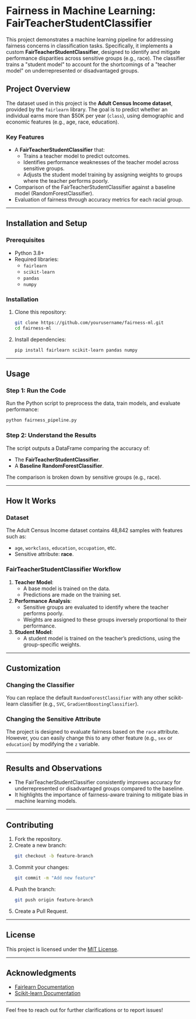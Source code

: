 # Fairness in Machine Learning: FairTeacherStudentClassifier

This project demonstrates a machine learning pipeline for addressing fairness concerns in classification tasks. Specifically, it implements a custom **FairTeacherStudentClassifier**, designed to identify and mitigate performance disparities across sensitive groups (e.g., race). The classifier trains a "student model" to account for the shortcomings of a "teacher model" on underrepresented or disadvantaged groups.

## Project Overview

The dataset used in this project is the **Adult Census Income dataset**, provided by the `fairlearn` library. The goal is to predict whether an individual earns more than $50K per year (`class`), using demographic and economic features (e.g., age, race, education).

### Key Features
- A **FairTeacherStudentClassifier** that:
  - Trains a teacher model to predict outcomes.
  - Identifies performance weaknesses of the teacher model across sensitive groups.
  - Adjusts the student model training by assigning weights to groups where the teacher performs poorly.
- Comparison of the FairTeacherStudentClassifier against a baseline model (RandomForestClassifier).
- Evaluation of fairness through accuracy metrics for each racial group.

---

## Installation and Setup

### Prerequisites
- Python 3.8+
- Required libraries:
  - `fairlearn`
  - `scikit-learn`
  - `pandas`
  - `numpy`

### Installation
1. Clone this repository:
   ```bash
   git clone https://github.com/yourusername/fairness-ml.git
   cd fairness-ml
   ```
2. Install dependencies:
   ```bash
   pip install fairlearn scikit-learn pandas numpy
   ```

---

## Usage

### Step 1: Run the Code
Run the Python script to preprocess the data, train models, and evaluate performance:
```bash
python fairness_pipeline.py
```

### Step 2: Understand the Results
The script outputs a DataFrame comparing the accuracy of:
- The **FairTeacherStudentClassifier**.
- A **Baseline RandomForestClassifier**.

The comparison is broken down by sensitive groups (e.g., race).

---

## How It Works

### Dataset
The Adult Census Income dataset contains 48,842 samples with features such as:
- `age`, `workclass`, `education`, `occupation`, etc.
- Sensitive attribute: **race**.

### FairTeacherStudentClassifier Workflow
1. **Teacher Model**:
   - A base model is trained on the data.
   - Predictions are made on the training set.
2. **Performance Analysis**:
   - Sensitive groups are evaluated to identify where the teacher performs poorly.
   - Weights are assigned to these groups inversely proportional to their performance.
3. **Student Model**:
   - A student model is trained on the teacher’s predictions, using the group-specific weights.


---

## Customization

### Changing the Classifier
You can replace the default `RandomForestClassifier` with any other scikit-learn classifier (e.g., `SVC`, `GradientBoostingClassifier`).

### Changing the Sensitive Attribute
The project is designed to evaluate fairness based on the `race` attribute. However, you can easily change this to any other feature (e.g., `sex` or `education`) by modifying the `z` variable.

---

## Results and Observations

- The FairTeacherStudentClassifier consistently improves accuracy for underrepresented or disadvantaged groups compared to the baseline.
- It highlights the importance of fairness-aware training to mitigate bias in machine learning models.

---

## Contributing

1. Fork the repository.
2. Create a new branch:
   ```bash
   git checkout -b feature-branch
   ```
3. Commit your changes:
   ```bash
   git commit -m "Add new feature"
   ```
4. Push the branch:
   ```bash
   git push origin feature-branch
   ```
5. Create a Pull Request.

---

## License
This project is licensed under the [MIT License](LICENSE).

---

## Acknowledgments
- [Fairlearn Documentation](https://fairlearn.org/)
- [Scikit-learn Documentation](https://scikit-learn.org/stable/)

---

Feel free to reach out for further clarifications or to report issues!